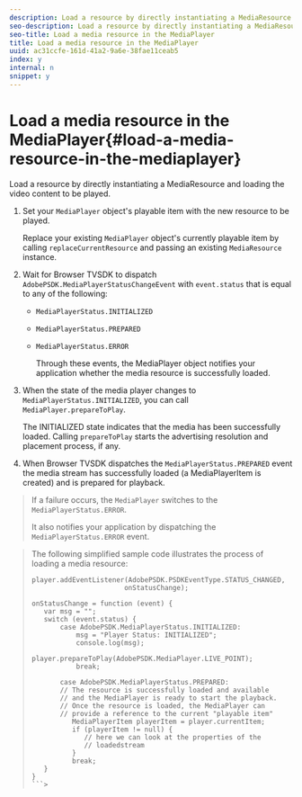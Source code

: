 ```yaml
---
description: Load a resource by directly instantiating a MediaResource and loading the video content to be played.
seo-description: Load a resource by directly instantiating a MediaResource and loading the video content to be played.
seo-title: Load a media resource in the MediaPlayer
title: Load a media resource in the MediaPlayer
uuid: ac31ccfe-161d-41a2-9a6e-38fae11ceab5
index: y
internal: n
snippet: y
---
```


# Load a media resource in the MediaPlayer{#load-a-media-resource-in-the-mediaplayer}

Load a resource by directly instantiating a MediaResource and loading the video content to be played.

1. Set your `MediaPlayer` object's playable item with the new resource to be played.

   Replace your existing `MediaPlayer` object's currently playable item by calling `replaceCurrentResource` and passing an existing `MediaResource` instance. 

1. Wait for Browser TVSDK to dispatch `AdobePSDK.MediaPlayerStatusChangeEvent` with `event.status` that is equal to any of the following:

    * `MediaPlayerStatus.INITIALIZED` 
    * `MediaPlayerStatus.PREPARED` 
    * `MediaPlayerStatus.ERROR`

       Through these events, the MediaPlayer object notifies your application whether the media resource is successfully loaded. 
    
1. When the state of the media player changes to `MediaPlayerStatus.INITIALIZED`, you can call `MediaPlayer.prepareToPlay`.

   The INITIALIZED state indicates that the media has been successfully loaded. Calling `prepareToPlay` starts the advertising resolution and placement process, if any.
1. When Browser TVSDK dispatches the `MediaPlayerStatus.PREPARED` event the media stream has successfully loaded (a MediaPlayerItem is created) and is prepared for playback.
>If a failure occurs, the `MediaPlayer` switches to the `MediaPlayerStatus.ERROR`. 
>
>It also notifies your application by dispatching the `MediaPlayerStatus.ERROR` event.

><a id="example_3774607C6F08473282CF0CB7F3D82373"></a>

>The following simplified sample code illustrates the process of loading a media resource: 
>
>```js>
>player.addEventListener(AdobePSDK.PSDKEventType.STATUS_CHANGED,  
>                        onStatusChange); 
> 
>onStatusChange = function (event) { 
>    var msg = ""; 
>    switch (event.status) { 
>        case AdobePSDK.MediaPlayerStatus.INITIALIZED: 
>            msg = "Player Status: INITIALIZED"; 
>            console.log(msg); 
>            player.prepareToPlay(AdobePSDK.MediaPlayer.LIVE_POINT); 
>            break; 
> 
>        case AdobePSDK.MediaPlayerStatus.PREPARED: 
>        // The resource is successfully loaded and available 
>        // and the MediaPlayer is ready to start the playback. 
>        // Once the resource is loaded, the MediaPlayer can 
>        // provide a reference to the current "playable item" 
>           MediaPlayerItem playerItem = player.currentItem; 
>           if (playerItem != null) {  
>              // here we can look at the properties of the  
>              // loadedstream 
>           } 
>           break; 
>    } 
>}
>```>
